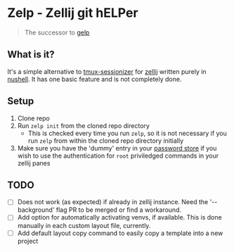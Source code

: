 # Zelp - Zellij git hELPer
> The successor to [gelp](https://github.com/brunerm99/small-scripts/blob/main/gelp.nu)

## What is it?
It's a simple alternative to [tmux-sessionizer](https://github.com/ThePrimeagen/.dotfiles/blob/master/bin/.local/scripts/tmux-sessionizer) for [zellij](zellij.dev) written purely in [nushell](https://www.nushell.sh/).
It has one basic feature and is not completely done.

## Setup
1. Clone repo
2. Run `zelp init` from the cloned repo directory
    - This is checked every time you run `zelp`, so it is not necessary if you run `zelp` from within the cloned repo directory initially
3. Make sure you have the 'dummy' entry in your [password store](https://www.passwordstore.org/) if you wish to use the authentication for `root` priviledged commands in your zellij panes

## TODO
- [ ] Does not work (as expected) if already in zellij instance. Need the '--background' flag PR to be merged or find a workaround.
- [ ] Add option for automatically activating venvs, if available. This is done manually in each custom layout file, currently.
- [ ] Add default layout copy command to easily copy a template into a new project
